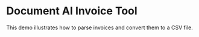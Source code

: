 # Document AI Invoice Tool

This demo illustrates how to parse invoices and convert them to a CSV file.

